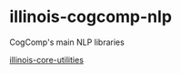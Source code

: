 # illinois-cogcomp-nlp
CogComp's main NLP libraries

[illinois-core-utilities](core-utilities/README.md)

